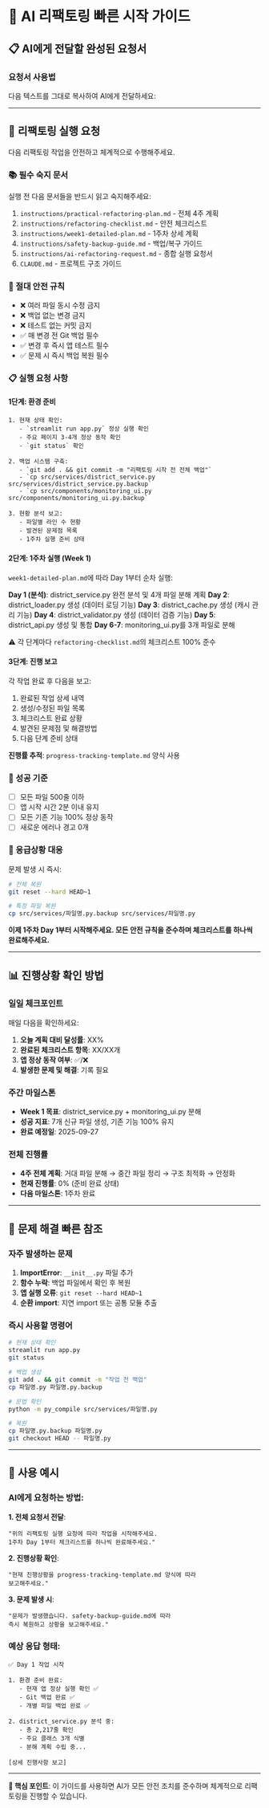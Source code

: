 # 🚀 AI 리팩토링 빠른 시작 가이드

## 📋 AI에게 전달할 완성된 요청서

### 요청서 사용법
다음 텍스트를 그대로 복사하여 AI에게 전달하세요:

---

## 🎯 리팩토링 실행 요청

다음 리팩토링 작업을 안전하고 체계적으로 수행해주세요.

### 📚 필수 숙지 문서
실행 전 다음 문서들을 반드시 읽고 숙지해주세요:
1. `instructions/practical-refactoring-plan.md` - 전체 4주 계획
2. `instructions/refactoring-checklist.md` - 안전 체크리스트
3. `instructions/week1-detailed-plan.md` - 1주차 상세 계획
4. `instructions/safety-backup-guide.md` - 백업/복구 가이드
5. `instructions/ai-refactoring-request.md` - 종합 실행 요청서
6. `CLAUDE.md` - 프로젝트 구조 가이드

### 🚨 절대 안전 규칙
- ❌ 여러 파일 동시 수정 금지
- ❌ 백업 없는 변경 금지
- ❌ 테스트 없는 커밋 금지
- ✅ 매 변경 전 Git 백업 필수
- ✅ 변경 후 즉시 앱 테스트 필수
- ✅ 문제 시 즉시 백업 복원 필수

### 📋 실행 요청 사항

#### 1단계: 환경 준비
```
1. 현재 상태 확인:
   - `streamlit run app.py` 정상 실행 확인
   - 주요 페이지 3-4개 정상 동작 확인
   - `git status` 확인

2. 백업 시스템 구축:
   - `git add . && git commit -m "리팩토링 시작 전 전체 백업"`
   - `cp src/services/district_service.py src/services/district_service.py.backup`
   - `cp src/components/monitoring_ui.py src/components/monitoring_ui.py.backup`

3. 현황 분석 보고:
   - 파일별 라인 수 현황
   - 발견된 문제점 목록
   - 1주차 실행 준비 상태
```

#### 2단계: 1주차 실행 (Week 1)
`week1-detailed-plan.md`에 따라 Day 1부터 순차 실행:

**Day 1 (분석)**: district_service.py 완전 분석 및 4개 파일 분해 계획
**Day 2**: district_loader.py 생성 (데이터 로딩 기능)
**Day 3**: district_cache.py 생성 (캐시 관리 기능)
**Day 4**: district_validator.py 생성 (데이터 검증 기능)
**Day 5**: district_api.py 생성 및 통합
**Day 6-7**: monitoring_ui.py를 3개 파일로 분해

⚠️ 각 단계마다 `refactoring-checklist.md`의 체크리스트 100% 준수

#### 3단계: 진행 보고
각 작업 완료 후 다음을 보고:
1. 완료된 작업 상세 내역
2. 생성/수정된 파일 목록
3. 체크리스트 완료 상황
4. 발견된 문제점 및 해결방법
5. 다음 단계 준비 상태

**진행률 추적**: `progress-tracking-template.md` 양식 사용

### 🎯 성공 기준
- [ ] 모든 파일 500줄 이하
- [ ] 앱 시작 시간 2분 이내 유지
- [ ] 모든 기존 기능 100% 정상 동작
- [ ] 새로운 에러나 경고 0개

### 🚨 응급상황 대응
문제 발생 시 즉시:
```bash
# 전체 복원
git reset --hard HEAD~1

# 특정 파일 복원
cp src/services/파일명.py.backup src/services/파일명.py
```

**이제 1주차 Day 1부터 시작해주세요. 모든 안전 규칙을 준수하며 체크리스트를 하나씩 완료해주세요.**

---

## 📊 진행상황 확인 방법

### 일일 체크포인트
매일 다음을 확인하세요:
1. **오늘 계획 대비 달성률**: XX%
2. **완료된 체크리스트 항목**: XX/XX개
3. **앱 정상 동작 여부**: ✅/❌
4. **발생한 문제 및 해결**: 기록 필요

### 주간 마일스톤
- **Week 1 목표**: district_service.py + monitoring_ui.py 분해
- **성공 지표**: 7개 신규 파일 생성, 기존 기능 100% 유지
- **완료 예정일**: 2025-09-27

### 전체 진행률
- **4주 전체 계획**: 거대 파일 분해 → 중간 파일 정리 → 구조 최적화 → 안정화
- **현재 진행률**: 0% (준비 완료 상태)
- **다음 마일스톤**: 1주차 완료

---

## 🔧 문제 해결 빠른 참조

### 자주 발생하는 문제
1. **ImportError**: `__init__.py` 파일 추가
2. **함수 누락**: 백업 파일에서 확인 후 복원
3. **앱 실행 오류**: `git reset --hard HEAD~1`
4. **순환 import**: 지연 import 또는 공통 모듈 추출

### 즉시 사용할 명령어
```bash
# 현재 상태 확인
streamlit run app.py
git status

# 백업 생성
git add . && git commit -m "작업 전 백업"
cp 파일명.py 파일명.py.backup

# 문법 확인
python -m py_compile src/services/파일명.py

# 복원
cp 파일명.py.backup 파일명.py
git checkout HEAD -- 파일명.py
```

---

## 📝 사용 예시

### AI에게 요청하는 방법:

**1. 전체 요청서 전달**:
```
"위의 리팩토링 실행 요청에 따라 작업을 시작해주세요.
1주차 Day 1부터 체크리스트를 하나씩 완료해주세요."
```

**2. 진행상황 확인**:
```
"현재 진행상황을 progress-tracking-template.md 양식에 따라
보고해주세요."
```

**3. 문제 발생 시**:
```
"문제가 발생했습니다. safety-backup-guide.md에 따라
즉시 복원하고 상황을 보고해주세요."
```

### 예상 응답 형태:
```
✅ Day 1 작업 시작

1. 환경 준비 완료:
   - 현재 앱 정상 실행 확인 ✅
   - Git 백업 완료 ✅
   - 개별 파일 백업 완료 ✅

2. district_service.py 분석 중:
   - 총 2,217줄 확인
   - 주요 클래스 3개 식별
   - 분해 계획 수립 중...

[상세 진행사항 보고]
```

---

**🎯 핵심 포인트**:
이 가이드를 사용하면 AI가 모든 안전 조치를 준수하며
체계적으로 리팩토링을 진행할 수 있습니다.